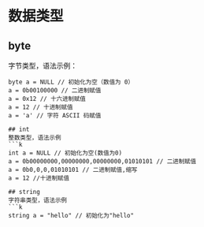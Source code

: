 # 数据类型

## byte 
字节类型，语法示例：
```k
byte a = NULL // 初始化为空（数值为 0）
a = 0b00100000 // 二进制赋值
a = 0x12 // 十六进制赋值
a = 12 // 十进制赋值
a = 'a' // 字符 ASCII 码赋值

## int
整数类型，语法示例
```k
int a = NULL // 初始化为空(数值为0)
a = 0b00000000,00000000,00000000,01010101 // 二进制赋值
a = 0b0,0,0,01010101 // 二进制赋值,缩写
a = 12 //十进制赋值

## string
字符串类型，语法示例
```k
string a = "hello" // 初始化为"hello"
